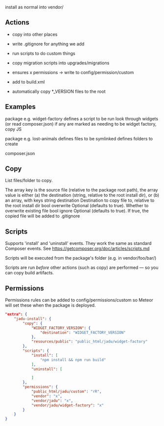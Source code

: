 install as normal into vendor/

Actions
-------
 - copy into other places
 - write .gitignore for anything we add
 - run scripts to do custom things
 - copy migration scripts into upgrades/migrations
 - ensures x permissions -> write to config/permission/custom

 - add to build.xml
 - automatically copy *_VERSION files to the root

Examples
--------
package e.g. widget-factory
    defines a script to be run
        look through widgets (or read composer.json)
        if any are marked as needing to be widget factory, copy JS


package e.g. lost-animals
    defines files to be symlinked
    defines folders to create



composer.json

Copy
----
List files/folder to copy.

The array key is the source file (relative to the package root path),
the array value is either
(a) the destination (string, relative to the root install dir), or
(b) an array, with keys
    string destination Destination to copy file to, relative to the root install dir
    bool overwrite    Optional (defaults to true). Whether to overwrite existing file
    bool ignore    Optional (defaults to true). If true, the copied file will be added to .gitignore

Scripts
-------
Supports 'install' and 'uninstall' events.
They work the same as standard Composer events. See https://getcomposer.org/doc/articles/scripts.md

Scripts will be executed from the package's folder (e.g. in vendor/foo/bar/)

Scripts are run *before* other actions (such as copy) are performed — so you can copy build artifacts.

Permissions
-----------
Permissions rules can be added to config/permissions/custom so Meteor will set these when the package is deployed.

```json
"extra": {
    "jadu-install": {
        "copy": {
            "WIDGET_FACTORY_VERSION": {
                "destination": "WIDGET_FACTORY_VERSION"
            },
            "resources/public": "public_html/jadu/widget-factory"
        },
        "scripts": {
            "install": [
                "npm install && npm run build"
            ],
            "uninstall": [

            ]
        },
        "permissions": {
            "public_html/jadu/custom": "rR",
            "vendor": "x",
            "vendor/jadu": "x",
            "vendor/jadu/widget-factory": "x"
        }
    }
}
```
